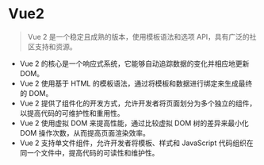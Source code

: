 # Vue2
> Vue 2 是一个稳定且成熟的版本，使用模板语法和选项 API，具有广泛的社区支持和资源。
* Vue 2 的核心是一个响应式系统，它能够自动追踪数据的变化并相应地更新 DOM。
* Vue 2 使用基于 HTML 的模板语法，通过将模板和数据进行绑定来生成最终的 DOM。
* Vue 2 提供了组件化的开发方式，允许开发者将页面划分为多个独立的组件，以提高代码的可维护性和重用性。
* Vue 2 使用虚拟 DOM 来提高性能，通过比较虚拟 DOM 树的差异来最小化 DOM 操作次数，从而提高页面渲染效率。
* Vue 2 支持单文件组件，允许开发者将模板、样式和 JavaScript 代码组织在同一个文件中，提高代码的可读性和维护性。
